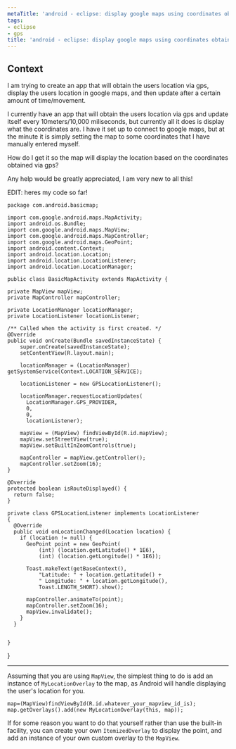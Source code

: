 ```yaml
---
metaTitle: 'android - eclipse: display google maps using coordinates obtained using gps'
tags:
- eclipse
- gps
title: 'android - eclipse: display google maps using coordinates obtained using gps'
---
```


## Context

I am trying to create an app that will obtain the users location via gps, display the users location in google maps, and then update after a certain amount of time/movement. 


I currently have an app that will obtain the users location via gps and update itself every 10meters/10,000 miliseconds, but currently all it does is display what the coordinates are. I have it set up to connect to google maps, but at the minute it is simply setting the map to some coordinates that I have manually entered myself.


How do I get it so the map will display the location based on the coordinates obtained via gps?


Any help would be greatly appreciated, I am very new to all this!


EDIT: heres my code so far!



```
package com.android.basicmap;

import com.google.android.maps.MapActivity;
import android.os.Bundle;
import com.google.android.maps.MapView;
import com.google.android.maps.MapController;
import com.google.android.maps.GeoPoint;
import android.content.Context;
import android.location.Location;
import android.location.LocationListener;
import android.location.LocationManager;

public class BasicMapActivity extends MapActivity {

private MapView mapView;
private MapController mapController;

private LocationManager locationManager;
private LocationListener locationListener;

/** Called when the activity is first created. */
@Override
public void onCreate(Bundle savedInstanceState) {
    super.onCreate(savedInstanceState);
    setContentView(R.layout.main);

    locationManager = (LocationManager) getSystemService(Context.LOCATION_SERVICE);  

    locationListener = new GPSLocationListener();

    locationManager.requestLocationUpdates(
      LocationManager.GPS_PROVIDER, 
      0, 
      0, 
      locationListener);

    mapView = (MapView) findViewById(R.id.mapView);
    mapView.setStreetView(true);
    mapView.setBuiltInZoomControls(true);

    mapController = mapView.getController();
    mapController.setZoom(16);
}

@Override
protected boolean isRouteDisplayed() {
  return false;
}

private class GPSLocationListener implements LocationListener 
{
  @Override
  public void onLocationChanged(Location location) {
    if (location != null) {
      GeoPoint point = new GeoPoint(
          (int) (location.getLatitude() * 1E6), 
          (int) (location.getLongitude() * 1E6));

      Toast.makeText(getBaseContext(), 
          "Latitude: " + location.getLatitude() + 
          " Longitude: " + location.getLongitude(), 
          Toast.LENGTH_SHORT).show();

      mapController.animateTo(point);
      mapController.setZoom(16);
      mapView.invalidate();
    }
  }


}

```

}



---

Assuming that you are using `MapView`, the simplest thing to do is add an instance of `MyLocationOverlay` to the map, as Android will handle displaying the user's location for you.



```
map=(MapView)findViewById(R.id.whatever_your_mapview_id_is);
map.getOverlays().add(new MyLocationOverlay(this, map));

```

If for some reason you want to do that yourself rather than use the built-in facility, you can create your own `ItemizedOverlay` to display the point, and add an instance of your own custom overlay to the `MapView`.

